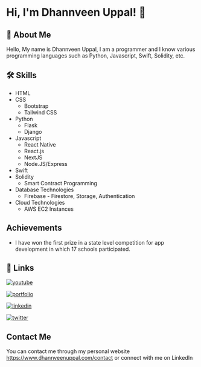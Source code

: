 
# Hi, I'm Dhannveen Uppal! 👋


## 🚀 About Me
Hello, My name is Dhannveen Uppal, I am a programmer and I know various programming languages such as Python, Javascript, Swift, Solidity, etc.

## 🛠 Skills
- HTML
- CSS
    - Bootstrap
    - Tailwind CSS
- Python
    - Flask
    - Django
- Javascript
    - React Native
    - React.js
    - NextJS
    - Node.JS/Express
- Swift
- Solidity
    - Smart Contract Programming
- Database Technologies
    - Firebase - Firestore, Storage, Authentication
- Cloud Technologies
    - AWS  EC2 Instances
## Achievements

- I have won the first prize in a state level competition for app development in which 17 schools participated.
## 🔗 Links
[![youtube](https://img.shields.io/badge/youtube-red?style=for-the-badge&logo=youtube&logoColor=white)](https://www.youtube.com/channel/UC2dat8AYqCQu3quJXoAeGeQ)

[![portfolio](https://img.shields.io/badge/my_portfolio-000?style=for-the-badge&logo=ko-fi&logoColor=white)](https://dhannveenuppal.com/)

[![linkedin](https://img.shields.io/badge/linkedin-0A66C2?style=for-the-badge&logo=linkedin&logoColor=white)](https://www.linkedin.com/in/dhannveen-uppal-388653245)

[![twitter](https://img.shields.io/badge/twitter-1DA1F2?style=for-the-badge&logo=twitter&logoColor=white)](https://twitter.com/DhannveenUppal)


## Contact Me

You can contact me through my personal website https://www.dhannveenuppal.com/contact or connect with me on LinkedIn
